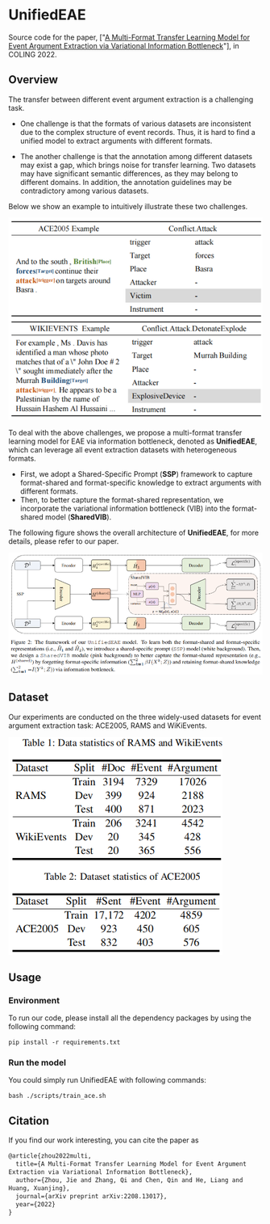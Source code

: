 # UnifiedEAE

Source code for the paper, ["[A Multi-Format Transfer Learning Model for Event Argument Extraction via Variational Information Bottleneck](https://arxiv.org/abs/2208.13017)"], in COLING 2022.

## Overview

The transfer between different event argument extraction is a challenging task.

- One challenge is that the formats of various datasets are inconsistent due to the complex structure of event records. Thus, it is hard to find a unified model to extract arguments with different formats.

- The another challenge is that the annotation among different datasets may exist a gap, which brings noise for transfer learning. Two datasets may have significant semantic differences, as they may belong to different domains. In addition, the annotation guidelines may be contradictory among various datasets.

Below we show an example to intuitively illustrate these two challenges.

![image-20220908165032822](example.png)

To deal with the above challenges, we propose a multi-format transfer learning model for EAE via information bottleneck,  denoted as **UnifiedEAE**, which can leverage all event extraction datasets with heterogeneous formats. 

- First, we adopt a Shared-Specific Prompt (**SSP**) framework to capture format-shared and format-specific knowledge to extract arguments with different formats.
- Then, to better capture the format-shared representation, we incorporate the variational information bottleneck (VIB) into the format-shared model (**SharedVIB**). 

The following figure shows the overall architecture of **UnifiedEAE**, for more details, please refer to our paper.

![image-20220908171239670](framework.png)

## Dataset

Our experiments are conducted on the three widely-used datasets for event argument extraction task: ACE2005, RAMS and WiKiEvents.

![image-20220908172001490](dataset.png)	



## Usage

### Environment

To run our code, please install all the dependency packages by using the following command:

```
pip install -r requirements.txt
```

### Run the model

You could simply run UnifiedEAE with following commands:

```
bash ./scripts/train_ace.sh
```

## Citation

If you find our work interesting, you can cite the paper as

```
@article{zhou2022multi,
  title={A Multi-Format Transfer Learning Model for Event Argument Extraction via Variational Information Bottleneck},
  author={Zhou, Jie and Zhang, Qi and Chen, Qin and He, Liang and Huang, Xuanjing},
  journal={arXiv preprint arXiv:2208.13017},
  year={2022}
}
```
